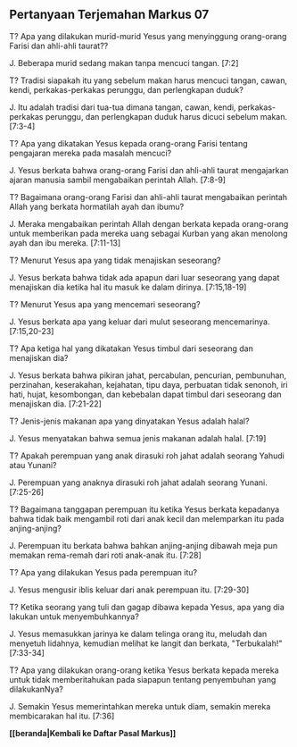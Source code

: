 ﻿## Pertanyaan Terjemahan Markus 07 ##

T? Apa yang dilakukan murid-murid Yesus yang menyinggung orang-orang Farisi dan ahli-ahli taurat??

J. Beberapa murid sedang makan tanpa mencuci tangan. [7:2]

T? Tradisi siapakah itu yang sebelum makan harus mencuci tangan, cawan, kendi, perkakas-perkakas perunggu, dan perlengkapan duduk?

J. Itu adalah tradisi dari tua-tua dimana tangan, cawan, kendi, perkakas-perkakas perunggu, dan perlengkapan duduk harus dicuci sebelum makan. [7:3-4]

T? Apa yang dikatakan Yesus kepada orang-orang Farisi tentang pengajaran mereka pada masalah mencuci?

J. Yesus berkata bahwa orang-orang Farisi dan ahli-ahli taurat mengajarkan ajaran manusia sambil mengabaikan perintah Allah. [7:8-9]

T? Bagaimana orang-orang Farisi dan ahli-ahli taurat mengabaikan perintah Allah yang berkata hormatilah ayah dan ibumu?

J. Meraka mengabaikan perintah Allah dengan berkata kepada orang-orang untuk memberikan pada mereka uang sebagai Kurban yang akan menolong ayah dan ibu mereka. [7:11-13]

T? Menurut Yesus apa yang tidak menajiskan seseorang?

J. Yesus berkata bahwa tidak ada apapun dari luar seseorang yang dapat menajiskan dia ketika hal itu masuk ke dalam dirinya. [7:15,18-19]

T? Menurut Yesus apa yang mencemari seseorang?

J. Yesus berkata apa yang keluar dari mulut seseorang mencemarinya. [7:15,20-23]

T? Apa ketiga hal yang dikatakan Yesus timbul dari seseorang dan menajiskan dia?

J. Yesus berkata bahwa pikiran jahat, percabulan, pencurian, pembunuhan, perzinahan, keserakahan, kejahatan, tipu daya, perbuatan tidak senonoh, iri hati, hujat, kesombongan, dan kebebalan dapat timbul dari seseorang dan menajiskan dia. [7:21-22]

T? Jenis-jenis makanan apa yang dinyatakan Yesus adalah halal?

J. Yesus menyatakan bahwa semua jenis makanan adalah halal. [7:19]

T? Apakah perempuan yang anak dirasuki roh jahat adalah seorang Yahudi atau Yunani?

J. Perempuan yang anaknya dirasuki roh jahat adalah seorang Yunani. [7:25-26]

T? Bagaimana tanggapan perempuan itu ketika Yesus berkata kepadanya bahwa tidak baik mengambil roti dari anak kecil dan melemparkan itu pada anjing-anjing?

J. Perempuan itu berkata bahwa bahkan anjing-anjing dibawah meja pun memakan rema-remah dari roti anak-anak itu. [7:28]

T? Apa yang dilakukan Yesus pada perempuan itu?

J. Yesus mengusir iblis keluar dari anak perempuan itu. [7:29-30]

T? Ketika seorang yang tuli dan gagap dibawa kepada Yesus, apa yang dia lakukan untuk menyembuhkannya?

J. Yesus memasukkan jarinya ke dalam telinga orang itu, meludah dan menyetuh lidahnya, kemudian melihat ke langit dan berkata, "Terbukalah!" [7:33-34]

T? Apa yang dilakukan orang-orang ketika Yesus berkata kepada mereka untuk tidak memberitahukan pada siapapun tentang penyembuhan yang dilakukanNya?

J. Semakin Yesus memerintahkan mereka untuk diam, semakin mereka membicarakan hal itu. [7:36]

__[[beranda|Kembali ke Daftar Pasal Markus]]__

